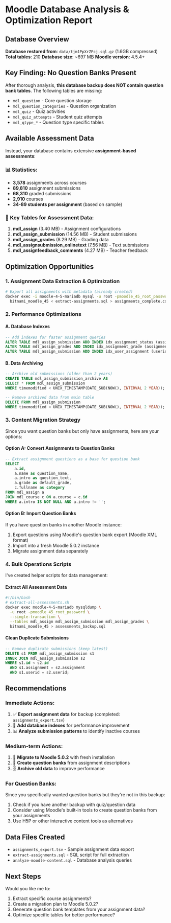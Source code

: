 # Moodle Database Analysis & Optimization Report

## Database Overview
**Database restored from**: `data/tjm1PpXrZPcj.sql.gz` (1.6GB compressed)
**Total tables**: 210
**Database size**: ~697 MB
**Moodle version**: 4.5.4+

## Key Finding: No Question Banks Present

After thorough analysis, **this database backup does NOT contain question bank tables**. The following tables are missing:
- `mdl_question` - Core question storage
- `mdl_question_categories` - Question organization
- `mdl_quiz` - Quiz activities
- `mdl_quiz_attempts` - Student quiz attempts
- `mdl_qtype_*` - Question type specific tables

## Available Assessment Data

Instead, your database contains extensive **assignment-based assessments**:

### 📊 Statistics:
- **3,578** assignments across courses
- **89,810** assignment submissions
- **68,310** graded submissions
- **2,910** courses
- **34-89 students per assignment** (based on sample)

### 📁 Key Tables for Assessment Data:
1. **mdl_assign** (3.40 MB) - Assignment configurations
2. **mdl_assign_submission** (14.56 MB) - Student submissions
3. **mdl_assign_grades** (8.29 MB) - Grading data
4. **mdl_assignsubmission_onlinetext** (7.56 MB) - Text submissions
5. **mdl_assignfeedback_comments** (4.27 MB) - Teacher feedback

## Optimization Opportunities

### 1. **Assignment Data Extraction & Optimization**
```bash
# Export all assignments with metadata (already created)
docker exec -i moodle-4-5-mariadb mysql -u root -pmoodle_45_root_password \
  bitnami_moodle_45 < extract-assignments.sql > assignments_complete.csv
```

### 2. **Performance Optimizations**

#### A. Database Indexes
```sql
-- Add indexes for faster assignment queries
ALTER TABLE mdl_assign_submission ADD INDEX idx_assignment_status (assignment, status);
ALTER TABLE mdl_assign_grades ADD INDEX idx_assignment_grade (assignment, grade);
ALTER TABLE mdl_assign_submission ADD INDEX idx_user_assignment (userid, assignment);
```

#### B. Data Archiving
```sql
-- Archive old submissions (older than 2 years)
CREATE TABLE mdl_assign_submission_archive AS
SELECT * FROM mdl_assign_submission
WHERE timemodified < UNIX_TIMESTAMP(DATE_SUB(NOW(), INTERVAL 2 YEAR));

-- Remove archived data from main table
DELETE FROM mdl_assign_submission
WHERE timemodified < UNIX_TIMESTAMP(DATE_SUB(NOW(), INTERVAL 2 YEAR));
```

### 3. **Content Migration Strategy**

Since you want question banks but only have assignments, here are your options:

#### Option A: Convert Assignments to Question Banks
```sql
-- Extract assignment questions as a base for question bank
SELECT
    a.id,
    a.name as question_name,
    a.intro as question_text,
    a.grade as default_grade,
    c.fullname as category
FROM mdl_assign a
JOIN mdl_course c ON a.course = c.id
WHERE a.intro IS NOT NULL AND a.intro != '';
```

#### Option B: Import Question Banks
If you have question banks in another Moodle instance:
1. Export questions using Moodle's question bank export (Moodle XML format)
2. Import into a fresh Moodle 5.0.2 instance
3. Migrate assignment data separately

### 4. **Bulk Operations Scripts**

I've created helper scripts for data management:

#### Extract All Assessment Data
```bash
#!/bin/bash
# extract-all-assessments.sh
docker exec moodle-4-5-mariadb mysqldump \
  -u root -pmoodle_45_root_password \
  --single-transaction \
  --tables mdl_assign mdl_assign_submission mdl_assign_grades \
  bitnami_moodle_45 > assessments_backup.sql
```

#### Clean Duplicate Submissions
```sql
-- Remove duplicate submissions (keep latest)
DELETE s1 FROM mdl_assign_submission s1
INNER JOIN mdl_assign_submission s2
WHERE s1.id < s2.id
  AND s1.assignment = s2.assignment
  AND s1.userid = s2.userid;
```

## Recommendations

### Immediate Actions:
1. ✅ **Export assignment data** for backup (completed: `assignments_export.tsv`)
2. 🔧 **Add database indexes** for performance improvement
3. 📊 **Analyze submission patterns** to identify inactive courses

### Medium-term Actions:
1. 🔄 **Migrate to Moodle 5.0.2** with fresh installation
2. 📝 **Create question banks** from assignment descriptions
3. 🗄️ **Archive old data** to improve performance

### For Question Banks:
Since you specifically wanted question banks but they're not in this backup:
1. Check if you have another backup with quiz/question data
2. Consider using Moodle's built-in tools to create question banks from your assignments
3. Use H5P or other interactive content tools as alternatives

## Data Files Created
- `assignments_export.tsv` - Sample assignment data export
- `extract-assignments.sql` - SQL script for full extraction
- `analyze-moodle-content.sql` - Database analysis queries

## Next Steps
Would you like me to:
1. Extract specific course assignments?
2. Create a migration plan to Moodle 5.0.2?
3. Generate question bank templates from your assignment data?
4. Optimize specific tables for better performance?